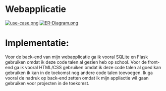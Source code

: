 # Webapplicatie
[![use-case.png](https://i.postimg.cc/13YzWrC2/use-case.png)](https://postimg.cc/yDcBxczy)
[![ER-Diagram.png](https://i.postimg.cc/qRH4Yb8b/ER-Diagram.png)](https://postimg.cc/DW694cpL)

# Implementatie: 
Voor de back-end van mijn webapplicatie ga ik vooral SQLite en Flask gebruiken omdat ik deze code talen al gezien heb op school. 
Voor de front-end ga ik vooral HTML/CSS gebruiken omdat ik deze code talen al goed kan gebruiken ik kan in de toekomst nog andere code talen toevoegen.
Ik ga vooral de nadruk op back-end zetten omdat ik mijn appliactie wil gaan gebruiken voor projecten in de toekomst.
